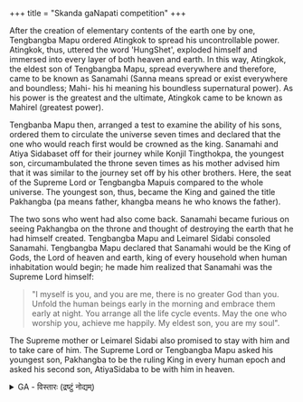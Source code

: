 +++
title = "Skanda gaNapati competition"
+++

After the creation of elementary contents of the earth one by one, Tengbangba Mapu ordered Atingkok to spread his uncontrollable power. Atingkok, thus, uttered the word 'HungShet', exploded himself and immersed into every layer of both heaven and earth. In this way, Atingkok, the eldest son of Tengbangba Mapu, spread everywhere and therefore, came to be known as Sanamahi (Sanna means spread or exist everywhere and boundless; Mahi- his hi meaning his boundless supernatural power). As his power is the greatest and the ultimate, Atingkok came to be known as Mahirel (greatest power).

Tengbanba Mapu then, arranged a test to examine the ability of his sons, ordered them to circulate the universe seven times and declared that the one who would reach first would be crowned as the king. Sanamahi and Atiya Sidabaset off for their journey while Konjil Tingthokpa, the youngest son, circumambulated the throne seven times as his mother advised him that it was similar to the journey set off by his other brothers. Here, the seat of the Supreme Lord or Tengbangba Mapuis compared to the whole universe. The youngest son, thus, became the King and gained the title Pakhangba (pa means father, khangba means he who knows the father). 

The two sons who went had also come back. Sanamahi became furious on seeing Pakhangba on the throne and thought of destroying the earth that he had himself created. Tengbangba Mapu and Leimarel Sidabi consoled Sanamahi. Tengbangba Mapu declared that Sanamahi would be the King of Gods, the Lord of heaven and earth, king of every household when human inhabitation would begin; he made him realized that Sanamahi was the Supreme Lord himself: 

> "I myself is you, and you are me, there is no greater God than you. Unfold the human beings early in the morning and embrace them early at night. You arrange all the life cycle events. May the one who worship you, achieve me happily. My eldest son, you are my soul". 

The Supreme mother or Leimarel Sidabi also promised to stay with him and to take care of him. The Supreme Lord or Tengbangba Mapu asked his youngest son, Pakhangba to be the ruling King in every human epoch and asked his second son, AtiyaSidaba to be with him in heaven.


<details><summary>GA - विस्तारः (द्रष्टुं नोद्यम्)</summary>

All I need to know about Meiteis/Sanamahists and their Hinduness is in this fascinating story of how Sanamahi circumbulated the world as the elder son while his younger brother bested him by circumbulating his parents.

Also read elsewhere that Sanamahi comes from Sanna (to spread/diffuse) and Mahi (liquid)—Reminds one of ‘Skanda’ whose etymology comes from a very similar context.

</details>
